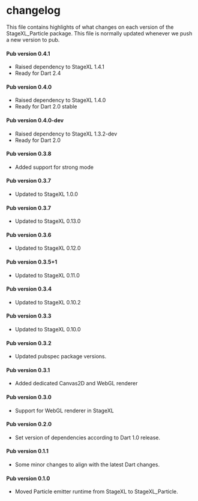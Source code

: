 # changelog

This file contains highlights of what changes on each version of the StageXL_Particle
package. This file is normally updated whenever we push a new version to pub.

#### Pub version 0.4.1
  * Raised dependency to StageXL 1.4.1
  * Ready for Dart 2.4

#### Pub version 0.4.0
  * Raised dependency to StageXL 1.4.0
  * Ready for Dart 2.0 stable

#### Pub version 0.4.0-dev
  * Raised dependency to StageXL 1.3.2-dev
  * Ready for Dart 2.0

#### Pub version 0.3.8
  * Added support for strong mode

#### Pub version 0.3.7
  * Updated to StageXL 1.0.0

#### Pub version 0.3.7
  * Updated to StageXL 0.13.0
  
#### Pub version 0.3.6
  * Updated to StageXL 0.12.0
  
#### Pub version 0.3.5+1
  * Updated to StageXL 0.11.0
  
#### Pub version 0.3.4
  * Updated to StageXL 0.10.2
  
#### Pub version 0.3.3
  * Updated to StageXL 0.10.0
  
#### Pub version 0.3.2
  * Updated pubspec package versions.
  
#### Pub version 0.3.1
  * Added dedicated Canvas2D and WebGL renderer
  
#### Pub version 0.3.0
  * Support for WebGL renderer in StageXL

#### Pub version 0.2.0
  * Set version of dependencies according to Dart 1.0 release.

#### Pub version 0.1.1
  * Some minor changes to align with the latest Dart changes.

#### Pub version 0.1.0
  * Moved Particle emitter runtime from StageXL to StageXL_Particle.

